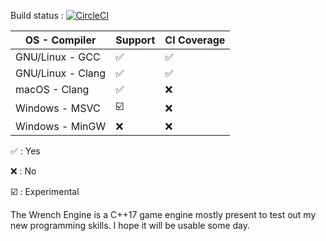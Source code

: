 

Build status :
[![CircleCI](https://circleci.com/gh/hebriel/wrench-engine/tree/master.svg?style=svg&circle-token=94eb05888d1b0b7b51621935a01cdae5aaacafea)](https://circleci.com/gh/hebriel/wrench-engine/tree/master)  

| OS - Compiler     | Support                 | CI Coverage        |
|-------------------|-------------------------|--------------------|
| GNU/Linux - GCC   | :white_check_mark:      | :white_check_mark: |
| GNU/Linux - Clang | :white_check_mark:      | :white_check_mark: |
| macOS - Clang     | :white_check_mark:      | :x:                |
| Windows - MSVC    | :ballot_box_with_check: | :x:                |
| Windows - MinGW   | :x:                     | :x:                |

:white_check_mark: : Yes

:x: : No

:ballot_box_with_check: : Experimental

The Wrench Engine is a C++17 game engine mostly present to test out my new programming skills. I hope it will be usable some day.

